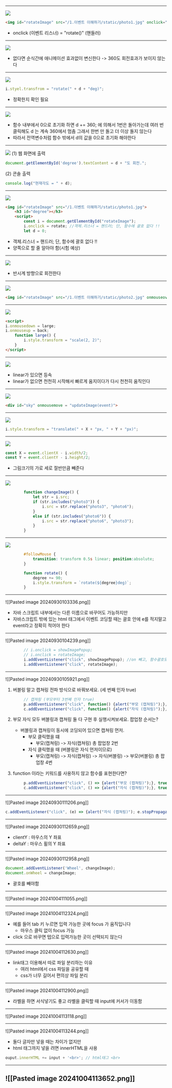 
---
![](../../../../image/Pasted%20image%2020240923104950.png)
```html
<img id="rotateImage" src="/1.이벤트 이해하기/static/photo1.jpg" onclick="rotate()">
```
- onclick (이벤트 리스너) = "rotate()" (핸들러)
---
![](../../../../image/Pasted%20image%2020240923105031.png)
- 없다면 순식간에 애니메이션 효과없이 변신한다 -> 360도 회전효과가 보이지 않는다
---
![](../../../../image/Pasted%20image%2020240923105221.png)
```js
i.styel.transfrom = "rotate(" + d + "deg)";
```
- 정확한지 확인 필요
---
![](../../../../image/Pasted%20image%2020240923105755.png)
- 함수 내부에서 0으로 초기화 하면 d += 360; 에 의해서 1번은 돌아가는데 여러 번 클릭해도 d 는 계속 360에서 멈춤 그래서 한번 만 돌고 더 이상 돌지 않는다
- 따라서 전역변수처럼 함수 밖에서 d의 값을 0으로 초기화 해야한다
---
![](../../../../image/Pasted%20image%2020240923110059.png)
(1) 웹 화면에 출력
```js
document.getElementById('degree').textContent = d + "도 회전.";
```
(2) 콘솔 출력
```js
console.log("현재각도 = " + d);
```
---
![](../../../../image/Pasted%20image%2020240923111033.png)
```html
<img id="rotateImage" src="/1.이벤트 이해하기/static/photo1.jpg">
    <h3 id="degree"></h3>
    <script>
        const i = document.getElementById("rotateImage");
        i.onclick = rotate; //객체.리스너 = 핸드러; 단, 함수에 괄호 없다 !!
        let d = 0;
```
- 객체.리스너 = 핸드러; 단, 함수에 괄호 없다 !!
- 양쪽으로 할 줄 알아야 함(시험 예상)
---
![](../../../../image/Pasted%20image%2020240923111354.png)
- 반시계 방향으로 회전한다
---
![](../../../../image/Pasted%20image%2020240923112147.png)
```html
<img id="rotateImage" src="/1.이벤트 이해하기/static/photo2.jpg" onmouseover="small()" onmouseout="back()">
```
---
![](../../../../image/Pasted%20image%2020240927103748.png)
```html
<script>
i.onmousedown = large;
i.onmouseup = back;
	function large() {
		i.style.transform = "scale(2, 2)";
	}
</script>
```
---
![](../../../../image/Pasted%20image%2020240927104308.png)
- linear가 있으면 등속
- linear가 없으면 천천히 시작해서 빠르게 움지이다가 다시 천천히 움직인다
---
![](../../../../image/Pasted%20image%2020240927105903.png)
```html
<div id="sky" onmousemove = "updateImage(event)">
```
---
![](../../../../image/Pasted%20image%2020240927110408.png)
```js
i.style.transform = "translate(" + X + "px, " + Y + "px)";
```
---
![](../../../../image/Pasted%20image%2020240927110822.png)
```js
const X = event.clientX - i.width/2;
const Y = event.clientY - i.height/2;
```
- 그림크기의 가로 세로 절반만큼 빼준다
---
![](../../../../image/Pasted%20image%2020240927111327.png)
```js
        function changeImage() {
            let str = i.src;
            if (str.includes("photo3")) {
                i.src = str.replace("photo3", "photo6");
            }
            else if (str.includes("photo6")) {
                i.src = str.replace("photo6", "photo3");
            }
        }
```
---
![](../../../../image/Pasted%20image%2020240927112615.png)
```css
        #followMouse {
            transition: transform 0.5s linear; position:absolute;
        }
```
```js
        function rotate() {
            degree += 90;
            i.style.transform = `rotate(${degree}deg)`;
        }
```
---
![[Pasted image 20240930103336.png]]
- 자바 스크립트 내부에서는 다른 이름으로 바꾸어도 가능하지만
- 자바스크립트 밖에 있는 html 태그에서 이벤트 코딩할 때는 괄호 안에 e를 적지말고 event라고 정확히 적어야 한다
---
![[Pasted image 20240930104239.png]]
```js
        // i.onclick = showImagePopup;
        // i.onclick = rotateImage;
        i.addEventListener("click", showImagePopup); //on 빼고, 함수괄호도 빼고
        i.addEventListener("click", rotateImage);
```
---
![[Pasted image 20240930105921.png]]
1) 버블링 말고 캡쳐링 전파 방식으로 바꿔보세요. (세 번째 인자 true)
```js
        // 캡쳐링 (부모부터 3번째 인자 true)
        p.addEventListener("click", function() {alert("부모 (캡쳐링)");}, true);
        c.addEventListener("click", function() {alert("자식 (캡쳐링)");}, true);
```

2) 부모 자식 모두 버블링과 캡쳐링 둘 다 구현 후 실행시켜보세요. 팝업창 순서는?
	- 버블링과 캡쳐링이 동시에 코딩되어 있으면 캡쳐링 먼저.
		- 부모 클릭했을 떄
			- 부모(캡쳐링) -> 자식(캡쳐링) 총 팝업창 2번
		- 자식 클릭했을 때 (버블링은 자식 먼저이므로)
			- 부모(캡쳐링) -> 자식(캡쳐링) -> 자식(버블링) -> 부모(버블링)  총 팝업창 4번

3) function 이라는 키워드를 사용하지 않고 함수를 표현한다면?
```js
        p.addEventListener("click", () => {alert("부모 (캡쳐링)");}, true);
        c.addEventListener("click", () => {alert("자식 (캡쳐링)");}, true);
```
---
![[Pasted image 20240930111206.png]]
```js
c.addEventListener("click", (e) => {alert("자식 (캡쳐링)"); e.stopPropagation()}, true);
```
---
![[Pasted image 20240930112659.png]]
- clientY : 마우스의 Y 좌표
- deltaY : 마우스 휠의 Y 좌표
---
![[Pasted image 20240930112958.png]]
```js
document.addEventListener('Wheel', changeImage);
document.onWheel = changeImage;
```
- 괄호를 빼야함
---
![[Pasted image 20241004111055.png]]


---
![[Pasted image 20241004112324.png]]
- 예를 들어 tab 키 누르면 입력 가능한 곳에 focus 가 움직입니다
	- 마우스 클릭 없이 focus 가능
- click 으로 바꾸면 텝으로 입력가능한 곳이 선택되지 않는다
---
![[Pasted image 20241004112630.png]]
- link태그 이용해서 따로 파일 분리하는 이유
	- 여러 html에서 css 파일을 공유할 때
	- css가 너무 길어서 편의상 파일 분리
---
![[Pasted image 20241004112900.png]]
- 라벨을 하면 서식넣기도 좋고 라벨을 클릭할 때 input에 커서가 이동함
---
![[Pasted image 20241004113118.png]]

---
![[Pasted image 20241004113244.png]]
- 둘다 글자만 넣을 때는 차이가 없지만
- html 태그까지 넣을 려면 innerHTML을 사용
```js
ouput.innerHTML += input + '<br>'; // html태그 <br>
```
---
![[Pasted image 20241004113652.png]]
- 
